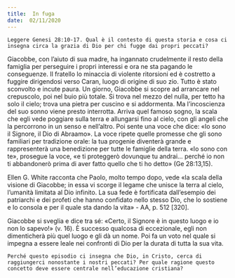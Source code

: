 ```yaml
---
title:  In fuga
date:  02/11/2020
---
```


`Leggere Genesi 28:10-17. Qual è il contesto di questa storia e cosa ci insegna circa la grazia di Dio per chi fugge dai propri peccati?`

Giacobbe, con l’aiuto di sua madre, ha ingannato crudelmente il resto della famiglia per perseguire i propri interessi e ora ne sta pagando le conseguenze. Il fratello lo minaccia di violente ritorsioni ed è costretto a fuggire dirigendosi verso Caran, luogo di origine di suo zio. Tutto è stato sconvolto e incute paura. Un giorno, Giacobbe si scopre ad arrancare nel crepuscolo, poi nel buio più totale. Si trova nel mezzo del nulla, per tetto ha solo il cielo; trova una pietra per cuscino e si addormenta. Ma l’incoscienza del suo sonno viene presto interrotta. Arriva quel famoso sogno, la scala che egli vede poggiare sulla terra e allungarsi fino al cielo, con gli angeli che la percorrono in un senso e nell’altro. Poi sente una voce che dice: «Io sono il Signore, il Dio di Abraamo». La voce ripete quelle promesse che gli sono familiari per tradizione orale: la tua progenie diventerà grande e rappresenterà una benedizione per tutte le famiglie della terra. «Io sono con te», prosegue la voce, «e ti proteggerò dovunque tu andrai… perché io non ti abbandonerò prima di aver fatto quello che ti ho detto» (Ge 28:13,15).

Ellen G. White racconta che Paolo, molto tempo dopo, vede «la scala della visione di Giacobbe; in essa vi scorge il legame che unisce la terra al cielo, l’umanità limitata al Dio infinito. La sua fede è fortificata dall’esempio dei patriarchi e dei profeti che hanno confidato nello stesso Dio, che lo sostiene e lo consola e per il quale sta dando la vita» - AA, p. 512 [320].

Giacobbe si sveglia e dice tra sé: «Certo, il Signore è in questo luogo e io non lo sapevo!» (v. 16). È successo qualcosa di eccezionale, egli non dimenticherà più quel luogo e gli dà un nome. Poi fa un voto nel quale si impegna a essere leale nei confronti di Dio per la durata di tutta la sua vita.

`Perché questo episodio ci insegna che Dio, in Cristo, cerca di raggiungerci nonostante i nostri peccati? Per quale ragione questo concetto deve essere centrale nell’educazione cristiana?`